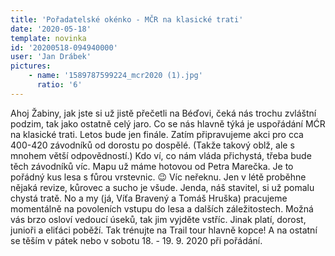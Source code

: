```yaml
---
title: 'Pořadatelské okénko - MČR na klasické trati'
date: '2020-05-18'
template: novinka
id: '20200518-094940000'
user: 'Jan Drábek'
pictures:
    - name: '1589787599224_mcr2020 (1).jpg'
      ratio: '6'
---
```

Ahoj Žabiny,
jak jste si už jistě přečetli na Béďovi, čeká nás trochu zvláštní podzim, tak jako ostatně celý jaro.
Co se nás hlavně týká je uspořádání MĆR na klasické trati. Letos bude jen finále. Zatím připravujeme akci pro cca 400-420 závodníků od dorostu po dospělé. (Takže takový oblž, ale s mnohem větší odpovědností.) Kdo ví, co nám vláda přichystá, třeba bude těch závodníků víc.
Mapu už máme hotovou od Petra Marečka. Je to pořádný kus lesa s fůrou vrstevnic. :wink: Víc neřeknu. Jen v létě proběhne nějaká revize, kůrovec a sucho je všude. Jenda, náš stavitel, si už pomalu  chystá tratě. No a my (já, Víťa Bravený a Tomáš Hruška) pracujeme momentálně na povoleních vstupu do lesa a dalších záležitostech. Možná vás brzo osloví vedoucí úseků, tak jim vyjděte vstříc. Jinak platí, dorost, junioři a eliťáci poběží. Tak trénujte na Trail tour hlavně kopce!
A na ostatní se těším v pátek nebo v sobotu 18. - 19. 9. 2020 při pořádání.

